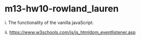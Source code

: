 # m13-hw10-rowland_lauren

i. The functionality of the vanilla javaScript.

ii. https://www.w3schools.com/js/js_htmldom_eventlistener.asp
